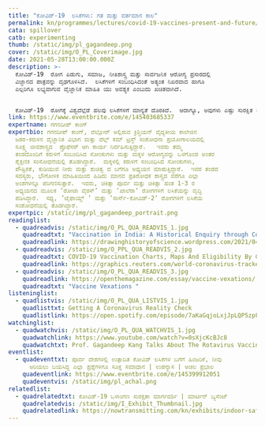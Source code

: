 ```yaml
---
title: "ಕೋವಿಡ್-19‌  ಲಸಿಕೆಗಳು: ಗತ ಮತ್ತು ವರ್ತಮಾನ ಕಾಲ"
permalink: kn/programmes/lectures/covid-19-vaccines-present-and-future/
cata: spillover
catb: experimenting
thumb: /static/img/pl_gagandeep.png
cover: /static/img/O_PL_Coverimage.jpg
date: 2021-05-28T13:00:00.000Z
description: >-
  ಕೋವಿಡ್-19‌  ರೋಗ ಪಿಡುಗು, ಸಮಾಜ, ನೀತಿಶಾಸ್ತ್ರ ಮತ್ತು ಸಾರ್ವಜನಿಕ ಆರೋಗ್ಯ ಪ್ರಸಾರದಲ್ಲಿ
  ವಿಜ್ಞಾನದ ಪಾತ್ರವನ್ನು ದೃಢಗೊಳಿಸಿದೆ.  ಲಸಿಕೆಗಳಿಗೆ ಸಂಬಂಧಿಸಿದಂತೆ ಅತ್ಯಂತ ನಿಖರವಾದ ಹಾಗೂ
  ಎಲ್ಲರಿಗೂ ಲಭ್ಯವಾಗುವ ವೈಜ್ಞಾನಿಕ ಮಾಹಿತಿ ಯು ಅವಶ್ಯಕ ಎಂಬುದು ಖಚಿತವಾಗಿದೆ.


  ಕೋವಿಡ್-19‌  ರೋಗಕ್ಕೆ ವಿಶ್ವದೆಲ್ಲೆಡೆ ಹಲವು ಲಸಿಕೆಗಳಿಗೆ ಮಾನ್ಯತೆ ದೊರಕಿದೆ.  ಆದಾಗ್ಯೂ, ಅವುಗಳು ಎಷ್ಟು ಸುರಕ್ಷಿತ ಮತ್ತು ಪರಿಣಾಮಕಾರಿ, ಅಲ್ಲದೇ ರೂಪಾಂತರಣಗಳು ಹುಟ್ಟಿಕೊಂಡಿರುವ ಕಾರಣ ಭವಿಷ್ಯತ್ತಿನಲ್ಲಿ ಏನು ಕಾದಿದೆ ಎಂಬುದರ ಬಗೆಗೆ ಪ್ರಶ್ನೆಗಳು ಹುಟ್ಟಿವೆ. ಕೋವಿಡ್-19‌ ಲಸಿಕೆ ಕುರಿತಂತಹ ಹಿಂಜರಿಕೆಯನ್ನು ನಿವಾರಿಸಲು, ಈ ಲಸಿಕೆಯ ತಯಾರಿಕೆಯ ಹಿಂದೆ ಅಡಗಿರುವ ಪ್ರಕ್ರಿಯೆಗಳನ್ನು, ಭಾಷಣದ ಮೂಲಕ ಡಾ.ಕಾಂಗ್‌ ಅವರು ತಿಳಿಸಲಿದ್ದಾರೆ.  ಲಸಿಕೆಯ ಕಾರ್ಯಪ್ರಣಾಲಿಕೆ, ಪರಿಮಿತಿಯ ಬಗ್ಗೆ ಹಾಗೂ ವರ್ತಮಾನದಲ್ಲಿ ನೆಡೆದಿರುವ ಜಾಗತಿಕ ಲಸಿಕಾ ಅಭಿಯಾನದಲ್ಲಿ ನಮ್ಮ ಪಾತ್ರವನ್ನು ವಿವರಿಸುತ್ತಾರೆ.
link: https://www.eventbrite.com/e/145403685337
expertname: ಗಗನದೀಪ್‌ ಕಾಂಗ್
expertbio: ಗಗನದೀಪ್‌ ಕಾಂಗ್, ವೆಲ್ಲೋರ್‌ ಅಲ್ಲಿರುವ ಕ್ರಿಶ್ಚಿಯನ್‌ ವೈದ್ಯಕೀಯ ಕಾಲೇಜಿನ
  ಜಠರ-ಕರುಳಿನ ವೈಜ್ಞಾನಿಕ ವಿಭಾಗ ಮತ್ತು ವೆಲ್ಲ್‌ ಕಮ್‌ ಟ್ರಸ್ಟ್‌ ಸಂಶೋಧನಾ ಪ್ರಯೋಗಾಲಯದಲ್ಲಿ
  ಸೂಕ್ಷ್ಮ ಜೀವಶಾಸ್ತ್ರದ  ಪ್ರೊಫೆಸರ್ ಆಗಿ ಕಾರ್ಯ ನಿರ್ವಹಿಸುತ್ತಿದ್ದಾರೆ.   ಇವರು ತಮ್ಮ
  ತಂಡದೊಂದಿಗೆ ಕರುಳಿಗೆ ಸಂಬಂದಿಸಿದ ಸೋಂಕುಗಳು ಮತ್ತು ಮಕ್ಕಳ ಆರೋಗ್ಯವನ್ನು ಒಳಗೊಂಡ ಅಂತರ
  ಶೈಕ್ಷಣಿಕ ಸಂಸೋಧನೆಯಲ್ಲಿ ತೊಡಗಿದ್ದಾರೆ.  ಮಕ್ಕಳಲ್ಲಿ ಕರುಳಿಗೆ ಸಂಬಂಧಿಸಿದ ಸೋಂಕುಗಳು,
  ಪೌಷ್ಟಿಕತೆ, ಕುಡಿಯುವ ನೀರು ಮತ್ತು ಶುಚಿತ್ವ ದ ಬಗೆಗೂ ಅಧ್ಯಯನ ಮಾಡುತ್ತಿದ್ದಾರೆ.  ಇವರ ತಂಡದ
  ಸದಸ್ಯರು, ಭೌಗೋಳಿಕ ಮಾಹಿತಿಯಿಂದ ಹಿಡಿದು ಮಾನವ ಪ್ರತಿರೋಧಕ ಶಾಸ್ತ್ರದ ವರೆಗೂ ಎಲ್ಲಾ
  ಅಂಶಗಳನ್ನೂ ಪರಿಗಣಿಸುತ್ತಾರೆ.  ಇವರು, ಚಿಕಿತ್ಸಾ ಪೂರ್ವ ಮತ್ತು ಚಿಕಿತ್ಸಾ ಹಂತ 1-3 ರ
  ಅಧ್ಯಯನದ ಮೂಲಕ ʼರೋಟಾ ವೈರಸ್‌ʼ ಮತ್ತು ʼಖಾಲೆರಾʼ ರೋಗಗಳಿಗೆ ಲಸಿಕೆಯನ್ನು ವೃದ್ಧಿ
  ಪಡಿಸಿದ್ದಾರೆ.  ಸಧ್ಯ, ʼಟೈಫಾಯ್ಡ್‌ ʼ ಮತ್ತು ʼಸಾರ್ಸ್-ಕೋವಿಡ್-2ʼ‌ ರೋಗಗಳಿಗೆ ಲಸಿಕೆಯ
  ಸಂಶೋಧನೆಯಲ್ಲಿ ತೊಡಗಿದ್ದಾರೆ.
expertpic: /static/img/pl_gagandeep_portrait.png
readinglist:
  - quadreadvis: /static/img/O_PL_QUA_READVIS_1.jpg
    quadreadtxt: "Vaccination in India: A Historical Enquiry through Comics"
    quadreadlink: https://drawinghistoryofscience.wordpress.com/2021/04/01/vaccination-in-india-a-historical-inquiry-through-comics/
  - quadreadvis: /static/img/O_PPL_QUA_READVIS_2.jpg
    quadreadtxt: COVID-19 Vaccination Charts, Maps And Eligibility By Country
    quadreadlink: https://graphics.reuters.com/world-coronavirus-tracker-and-maps/vaccination-rollout-and-access/
  - quadreadvis: /static/img/O_PL_QUA_READVIS_3.jpg
    quadreadlink: https://openthemagazine.com/essay/vaccine-vexations/
    quadreadtxt: "Vaccine Vexations "
listeninglist:
  - quadlistvis: /static/img/O_PL_QUA_LISTVIS_1.jpg
    quadlisttxt: Getting A Coronavirus Reality Check
    quadlistlink: https://open.spotify.com/episode/7aKaGqjoLxjJpLQP5zpFD4
watchinglist:
  - quadwatchvis: /static/img/O_PL_QUA_WATCHVIS_1.jpg
    quadwatchlink: https://www.youtube.com/watch?v=0sXjcKcBJc8
    quadwatchtxt: Prof. Gagandeep Kang Talks About The Rotavirus Vaccine Story
eventlist:
  - quadeventtxt: ಪೂರ್ವ ದೇಶಗಳಲ್ಲಿ ಉತ್ಪಾದಿತ ಕೋವಿಡ್‌ ಲಸಿಕೆಗಳ ಬಗೆಗೆ ಹಿಂಜರಿಕೆ, ನೀವು
      ಅರಿಯಲು ಬಯಸಿದ್ದ ಎಲ್ಲಾ ಪ್ರಶ್ನೆಗಳಿಗೂ ಸೂಕ್ತ ಸಮಾಧಾನ | ಉಪನ್ಯಾಸ | ಅಚಲ ಪ್ರಭಾಲ
    quadeventlink: https://www.eventbrite.com/e/145399912051
    quadeventvis: /static/img/pl_achal.png
relatedlist:
  - quadrelatedtxt: ಕೋವಿಡ್-19 ‌ಒಳಾಂಗಣ ಸುರಕ್ಷತಾ ಮಾರ್ಗದರ್ಶಿ | ಮಾರ್ಟಿನ್‌ ಬ್ಯಸೆಂಟ್
    quadrelatedvis: /static/img/I_Exhibit_Thumbnail.jpg
    quadrelatedlink: https://nowtransmitting.com/kn/exhibits/indoor-safety-guidelines/
---
```

